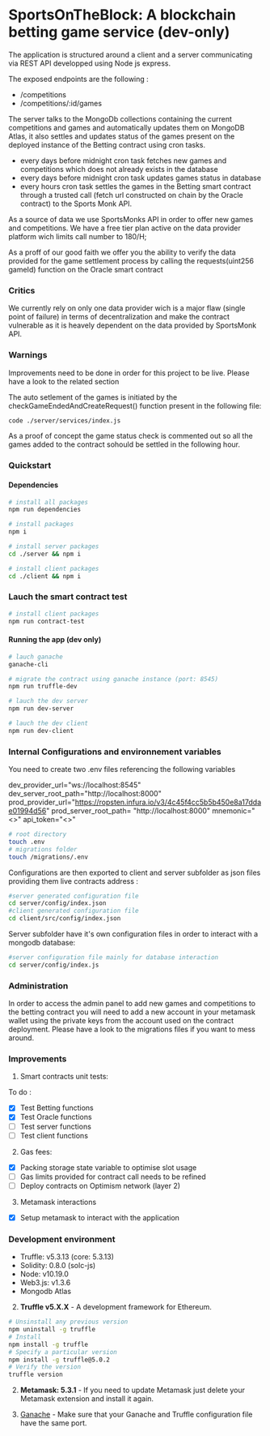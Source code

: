 # SportsOnTheBlock: A blockchain betting game service (dev-only)

The application is structured around a client and a server communicating via REST API developped using Node js express.

The exposed endpoints are the following :

- /competitions
- /competitions/:id/games

The server talks to the MongoDb collections containing the current competitions and games and automatically updates them on MongoDB Atlas, it also settles and updates status of the games present on the deployed instance of the Betting contract using cron tasks.

- every days before midnight cron task fetches new games and competitions which does not already exists in the database
- every days before midnight cron task updates games status in database
- every hours cron task settles the games in the Betting smart contract through a trusted call (fetch url constructed on chain by the Oracle contract) to the Sports Monk API.

As a source of data we use SportsMonks API in order to offer new games and competitions.
We have a free tier plan active on the data provider platform wich limits call number to 180/H;

As a proff of our good faith we offer you the ability to verify the data provided for the game settlement process by calling the requests(uint256 gameId) function on the Oracle smart contract

### Critics

We currently rely on only one data provider wich is a major flaw (single point of failure) in terms of decentralization and make the contract vulnerable as it is heavely dependent on the data provided by SportsMonk API.

### Warnings

Improvements need to be done in order for this project to be live. Please have a look to the related section

The auto setlement of the games is initiated by the checkGameEndedAndCreateRequest() function present in the following file:

```bash
code ./server/services/index.js
```

As a proof of concept the game status check is commented out so all the games added to the contract sohould be settled in the following hour.

### Quickstart

#### Dependencies

```bash
# install all packages
npm run dependencies
```

```bash
# install packages
npm i
```

```bash
# install server packages
cd ./server && npm i
```

```bash
# install client packages
cd ./client && npm i
```

### Lauch the smart contract test

```bash
# install client packages
npm run contract-test
```

#### Running the app (dev only)

```bash
# lauch ganache
ganache-cli
```

```bash
# migrate the contract using ganache instance (port: 8545)
npm run truffle-dev
```

```bash
# lauch the dev server
npm run dev-server
```

```bash
# lauch the dev client
npm run dev-client
```

### Internal Configurations and environnement variables

You need to create two .env files referencing the following variables

dev_provider_url="ws://localhost:8545"
dev_server_root_path="http://localhost:8000"
prod_provider_url="https://ropsten.infura.io/v3/4c45f4cc5b5b450e8a17ddae01994d56"
prod_server_root_path= "http://localhost:8000"
mnemonic="<<YOUR METAMASK MNEMONIC>>"
api_token="<<YOUR SPORT MONK API TOKEN>>"

```bash
# root directory
touch .env
# migrations folder
touch /migrations/.env
```

Configurations are then exported to client and server subfolder as json files providing them live contracts address :

```bash
#server generated configuration file
cd server/config/index.json
#client generated configuration file
cd client/src/config/index.json
```

Server subfolder have it's own configuration files in order to interact with a mongodb database:

```bash
#server configuration file mainly for database interaction
cd server/config/index.js
```

### Administration

In order to access the admin panel to add new games and competitions to the betting contract you will need to add a new account in your metamask wallet using the private keys from the account used on the contract deployment.
Please have a look to the migrations files if you want to mess around.

### Improvements

1. Smart contracts unit tests:

To do :

- [x] Test Betting functions
- [x] Test Oracle functions
- [ ] Test server functions
- [ ] Test client functions

2. Gas fees:

- [x] Packing storage state variable to optimise slot usage 
- [ ] Gas limits provided for contract call needs to be refined
- [ ] Deploy contracts on Optimism network (layer 2)

3. Metamask interactions

- [x] Setup metamask to interact with the application

### Development environment

- Truffle: v5.3.13 (core: 5.3.13)
- Solidity: 0.8.0 (solc-js)
- Node: v10.19.0
- Web3.js: v1.3.6
- Mongodb Atlas

2. **Truffle v5.X.X** - A development framework for Ethereum.

```bash
# Unsinstall any previous version
npm uninstall -g truffle
# Install
npm install -g truffle
# Specify a particular version
npm install -g truffle@5.0.2
# Verify the version
truffle version
```

2. **Metamask: 5.3.1** - If you need to update Metamask just delete your Metamask extension and install it again.

3. [Ganache](https://www.trufflesuite.com/ganache) - Make sure that your Ganache and Truffle configuration file have the same port.
